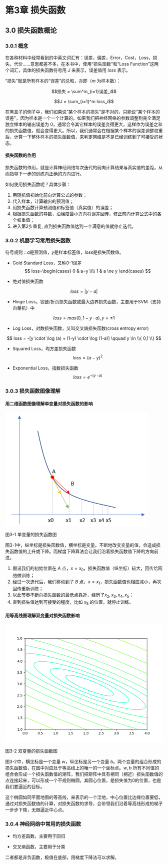 <!--Copyright © Microsoft Corporation. All rights reserved.
  适用于[License](https://github.com/Microsoft/ai-edu/blob/master/LICENSE.md)版权许可-->

# 第3章 损失函数

## 3.0 损失函数概论

### 3.0.1 概念

在各种材料中经常看到的中英文词汇有：误差，偏差，Error，Cost，Loss，损失，代价......意思都差不多，在本书中，使用“损失函数”和“Loss Function”这两个词汇，具体的损失函数符号用 $J$ 来表示，误差值用 $loss$ 表示。

“损失”就是所有样本的“误差”的总和，亦即（$m$ 为样本数）：

$$损失 = \sum^m_{i=1}误差_i$$

$$J = \sum_{i=1}^m loss_i$$

在黑盒子的例子中，我们如果说“某个样本的损失”是不对的，只能说“某个样本的误差”，因为样本是一个一个计算的。如果我们把神经网络的参数调整到完全满足独立样本的输出误差为 $0$，通常会令其它样本的误差变得更大，这样作为误差之和的损失函数值，就会变得更大。所以，我们通常会在根据某个样本的误差调整权重后，计算一下整体样本的损失函数值，来判定网络是不是已经训练到了可接受的状态。

#### 损失函数的作用

损失函数的作用，就是计算神经网络每次迭代的前向计算结果与真实值的差距，从而指导下一步的训练向正确的方向进行。

如何使用损失函数呢？具体步骤：

1. 用随机值初始化前向计算公式的参数；
2. 代入样本，计算输出的预测值；
3. 用损失函数计算预测值和标签值（真实值）的误差；
4. 根据损失函数的导数，沿梯度最小方向将误差回传，修正前向计算公式中的各个权重值；
5. 进入第2步重复, 直到损失函数值达到一个满意的值就停止迭代。

### 3.0.2 机器学习常用损失函数

符号规则：$a$是预测值，$y$是样本标签值，$loss$是损失函数值。

- Gold Standard Loss，又称0-1误差
$$
loss=\begin{cases}
0 & a=y \\\\
1 & a \ne y 
\end{cases}
$$

- 绝对值损失函数

$$
loss = |y-a|
$$

- Hinge Loss，铰链/折页损失函数或最大边界损失函数，主要用于SVM（支持向量机）中

$$
loss=max(0,1-y \cdot a), y=\pm 1
$$

- Log Loss，对数损失函数，又叫交叉熵损失函数(cross entropy error)

$$
loss = -[y \cdot \log (a) + (1-y) \cdot \log (1-a)]  \qquad y \in \\{ 0,1 \\} 
$$

- Squared Loss，均方差损失函数
$$
loss=(a-y)^2
$$

- Exponential Loss，指数损失函数
$$
loss = e^{-(y \cdot a)}
$$


### 3.0.3 损失函数图像理解

#### 用二维函数图像理解单变量对损失函数的影响

<img src="../Images/3/gd2d.png" />

图3-1 单变量的损失函数图

图3-1中，纵坐标是损失函数值，横坐标是变量。不断地改变变量的值，会造成损失函数值的上升或下降。而梯度下降算法会让我们沿着损失函数值下降的方向前进。

1. 假设我们的初始位置在 $A$ 点，$x=x_0$，损失函数值（纵坐标）较大，回传给网络做训练；
2. 经过一次迭代后，我们移动到了 $B$ 点，$x=x_1$，损失函数值也相应减小，再次回传重新训练；
3. 以此节奏不断向损失函数的最低点靠近，经历了$x_2,x_3,x_4,x_5$；
4. 直到损失值达到可接受的程度，比如 $x_5$ 的位置，就停止训练。

#### 用等高线图理解双变量对损失函数影响

<img src="../Images/3/gd3d.png" />

图3-2 双变量的损失函数图

图3-2中，横坐标是一个变量 $w$，纵坐标是另一个变量 $b$。两个变量的组合形成的损失函数值，在图中对应处于等高线上的唯一的一个坐标点。$w,b$ 所有不同值的组合会形成一个损失函数值的矩阵，我们把矩阵中具有相同（相近）损失函数值的点连接起来，可以形成一个不规则椭圆，其圆心位置，是损失值为$0$的位置，也是我们要逼近的目标。

这个椭圆如同平面地图的等高线，来表示的一个洼地，中心位置比边缘位置要低，通过对损失函数值的计算，对损失函数的求导，会带领我们沿着等高线形成的梯子一步步下降，无限逼近中心点。

### 3.0.4 神经网络中常用的损失函数

- 均方差函数，主要用于回归

- 交叉熵函数，主要用于分类

二者都是非负函数，极值在底部，用梯度下降法可以求解。
